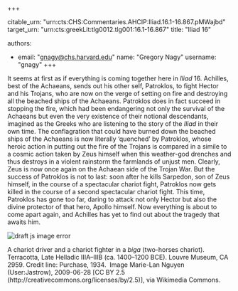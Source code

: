 +++


citable_urn: "urn:cts:CHS:Commentaries.AHCIP:Iliad.16.1-16.867.pMWajbd"
target_urn: "urn:cts:greekLit:tlg0012.tlg001:16.1-16.867"
title: "Iliad 16"

authors:
- email: "gnagy@chs.harvard.edu"
  name: "Gregory Nagy"
  username: "gnagy"
+++

<p>It seems at first as if everything is coming together here in <em>Iliad</em> 16. Achilles, best of the Achaeans, sends out his other self, Patroklos, to fight Hector and his Trojans, who are now on the verge of setting on fire and destroying all the beached ships of the Achaeans. Patroklos does in fact succeed in stopping the fire, which had been endangering not only the survival of the Achaeans but even the very existence of their notional descendants, imagined as the Greeks who are listening to the story of the <em>Iliad</em> in their own time. The conflagration that could have burned down the beached ships of the Achaeans is now literally ‘quenched’ by Patroklos, whose heroic action in putting out the fire of the Trojans is compared in a simile to a cosmic action taken by Zeus himself when this weather-god drenches and thus destroys in a violent rainstorm the farmlands of unjust men. Clearly, Zeus is now once again on the Achaean side of the Trojan War. But the success of Patroklos is not to last: soon after he kills Sarpedon, son of Zeus himself, in the course of a spectacular chariot fight, Patroklos now gets killed in the course of a second spectacular chariot fight. This time, Patroklos has gone too far, daring to attack not only Hector but also the divine protector of that hero, Apollo himself. Now everything is about to come apart again, and Achilles has yet to find out about the tragedy that awaits him.</p><p></p><span><img src="https://classical-inquiries.chs.harvard.edu/wp-content/uploads/2016/11/Terracotta_biga_Louvre_CA2959_1280.jpg" alt="draft js image error"/></span><p>A chariot driver and a chariot fighter in a <em>biga</em> (two-horses chariot). Terracotta, Late Helladic IIIA–IIIB (ca. 1400–1200 BCE). Louvre Museum, CA 2959. Credit line: Purchase, 1934.  <a>Image</a> Marie-Lan Nguyen (User:Jastrow), 2009-06-28 [CC BY 2.5 (http://creativecommons.org/licenses/by/2.5)], via Wikimedia Commons.</p>